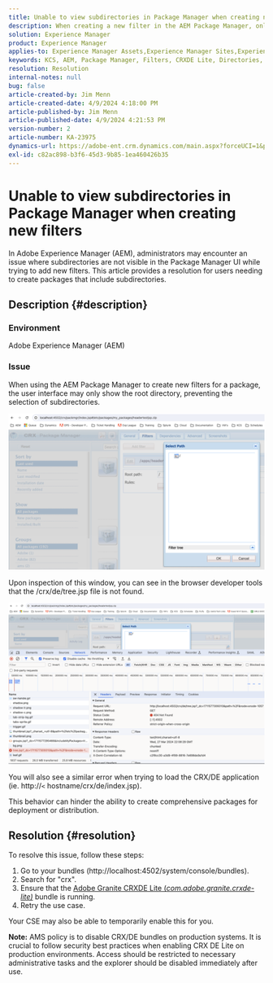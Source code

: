 ```yaml
---
title: Unable to view subdirectories in Package Manager when creating new filters
description: When creating a new filter in the AEM Package Manager, only the root directory is displayed and subdirectories are not shown.
solution: Experience Manager
product: Experience Manager
applies-to: Experience Manager Assets,Experience Manager Sites,Experience Manager 6.5,Experience Manager
keywords: KCS, AEM, Package Manager, Filters, CRXDE Lite, Directories, Subdirectories, UI, Package Builder, Adobe Experience Manager, Troubleshooting
resolution: Resolution
internal-notes: null
bug: false
article-created-by: Jim Menn
article-created-date: 4/9/2024 4:18:00 PM
article-published-by: Jim Menn
article-published-date: 4/9/2024 4:21:53 PM
version-number: 2
article-number: KA-23975
dynamics-url: https://adobe-ent.crm.dynamics.com/main.aspx?forceUCI=1&pagetype=entityrecord&etn=knowledgearticle&id=76df0bb7-8cf6-ee11-a1fe-6045bd006268
exl-id: c82ac898-b3f6-45d3-9b85-1ea460426b35
---
```

# Unable to view subdirectories in Package Manager when creating new filters


In Adobe Experience Manager (AEM), administrators may encounter an issue where subdirectories are not visible in the Package Manager UI while trying to add new filters. This article provides a resolution for users needing to create packages that include subdirectories.

## Description {#description}


### Environment

Adobe Experience Manager (AEM)

### Issue

When using the AEM Package Manager to create new filters for a package, the user interface may only show the root directory, preventing the selection of subdirectories.

![](assets/___78df0bb7-8cf6-ee11-a1fe-6045bd006268___.png)

Upon inspection of this window, you can see in the browser developer tools that the /crx/de/tree.jsp file is not found.

![](assets/___7cdf0bb7-8cf6-ee11-a1fe-6045bd006268___.png)

You will also see a similar error when trying to load the CRX/DE application (ie. http://`<` hostname/crx/de/index.jsp).

This behavior can hinder the ability to create comprehensive packages for deployment or distribution.


## Resolution {#resolution}


To resolve this issue, follow these steps:

1. Go to your bundles (http://localhost:4502/system/console/bundles).
2. Search for "crx".
3. Ensure that the [Adobe Granite CRXDE Lite (*com.adobe.granite.crxde-lite)*](http://localhost:4502/system/console/bundles/241) bundle is running.
4. Retry the use case.


Your CSE may also be able to temporarily enable this for you.

<b>Note:</b> AMS policy is to disable CRX/DE bundles on production systems. It is crucial to follow security best practices when enabling CRX DE Lite on production environments. Access should be restricted to necessary administrative tasks and the explorer should be disabled immediately after use.
